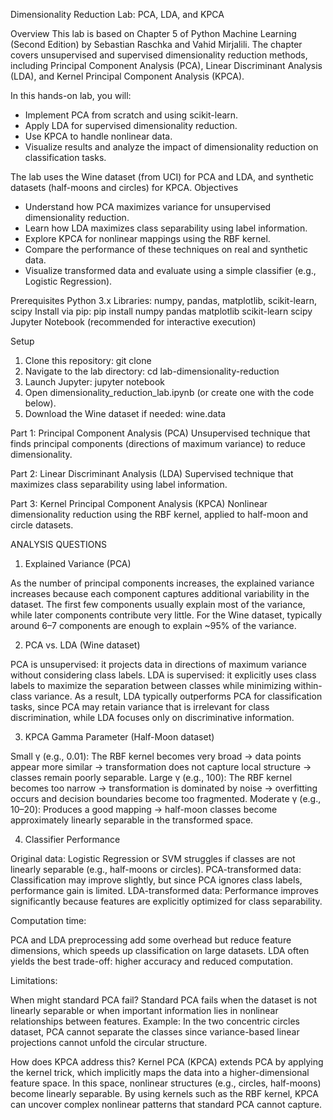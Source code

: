 Dimensionality Reduction Lab: PCA, LDA, and KPCA

Overview
This lab is based on Chapter 5 of Python Machine Learning (Second Edition) by Sebastian Raschka and Vahid Mirjalili. The chapter covers unsupervised and supervised dimensionality reduction methods, including Principal Component Analysis (PCA), Linear Discriminant Analysis (LDA), and Kernel Principal Component Analysis (KPCA).

In this hands-on lab, you will:
- Implement PCA from scratch and using scikit-learn.
- Apply LDA for supervised dimensionality reduction.
- Use KPCA to handle nonlinear data.
- Visualize results and analyze the impact of dimensionality reduction on classification tasks.

The lab uses the Wine dataset (from UCI) for PCA and LDA, and synthetic datasets (half-moons and circles) for KPCA.
Objectives
- Understand how PCA maximizes variance for unsupervised dimensionality reduction.
- Learn how LDA maximizes class separability using label information.
- Explore KPCA for nonlinear mappings using the RBF kernel.
- Compare the performance of these techniques on real and synthetic data.
- Visualize transformed data and evaluate using a simple classifier (e.g., Logistic Regression).
  
Prerequisites
Python 3.x
Libraries: numpy, pandas, matplotlib, scikit-learn, scipy
Install via pip: pip install numpy pandas matplotlib scikit-learn scipy
Jupyter Notebook (recommended for interactive execution)


Setup
1. Clone this repository:
   git clone <repo-url>
2. Navigate to the lab directory:
   cd lab-dimensionality-reduction
3. Launch Jupyter:
   jupyter notebook
4. Open dimensionality_reduction_lab.ipynb (or create one with the code below).
5. Download the Wine dataset if needed: wine.data
   
Part 1: Principal Component Analysis (PCA)
Unsupervised technique that finds principal components (directions of maximum variance) to reduce dimensionality.

Part 2: Linear Discriminant Analysis (LDA)
Supervised technique that maximizes class separability using label information.

Part 3: Kernel Principal Component Analysis (KPCA)
Nonlinear dimensionality reduction using the RBF kernel, applied to half-moon and circle datasets.


ANALYSIS QUESTIONS

1. Explained Variance (PCA)

As the number of principal components increases, the explained variance increases because each component captures additional variability in the dataset.
The first few components usually explain most of the variance, while later components contribute very little.
For the Wine dataset, typically around 6–7 components are enough to explain ~95% of the variance.

2. PCA vs. LDA (Wine dataset)

PCA is unsupervised: it projects data in directions of maximum variance without considering class labels.
LDA is supervised: it explicitly uses class labels to maximize the separation between classes while minimizing within-class variance.
As a result, LDA typically outperforms PCA for classification tasks, since PCA may retain variance that is irrelevant for class discrimination, while LDA focuses only on discriminative information.

3. KPCA Gamma Parameter (Half-Moon dataset)

Small γ (e.g., 0.01): The RBF kernel becomes very broad → data points appear more similar → transformation does not capture local structure → classes remain poorly separable.
Large γ (e.g., 100): The RBF kernel becomes too narrow → transformation is dominated by noise → overfitting occurs and decision boundaries become too fragmented.
Moderate γ (e.g., 10–20): Produces a good mapping → half-moon classes become approximately linearly separable in the transformed space.

4. Classifier Performance

Original data: Logistic Regression or SVM struggles if classes are not linearly separable (e.g., half-moons or circles).
PCA-transformed data: Classification may improve slightly, but since PCA ignores class labels, performance gain is limited.
LDA-transformed data: Performance improves significantly because features are explicitly optimized for class separability.

Computation time:

PCA and LDA preprocessing add some overhead but reduce feature dimensions, which speeds up classification on large datasets.
LDA often yields the best trade-off: higher accuracy and reduced computation.

Limitations:

When might standard PCA fail?
Standard PCA fails when the dataset is not linearly separable or when important information lies in nonlinear relationships between features.
Example: In the two concentric circles dataset, PCA cannot separate the classes since variance-based linear projections cannot unfold the circular structure.

How does KPCA address this?
Kernel PCA (KPCA) extends PCA by applying the kernel trick, which implicitly maps the data into a higher-dimensional feature space.
In this space, nonlinear structures (e.g., circles, half-moons) become linearly separable.
By using kernels such as the RBF kernel, KPCA can uncover complex nonlinear patterns that standard PCA cannot capture.


